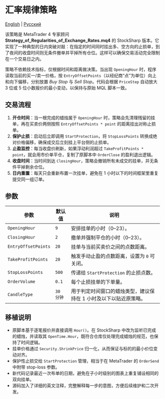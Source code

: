 # 汇率规律策略
[English](README.md) | [Русский](README_ru.md)

该策略是 MetaTrader 4 专家顾问 **Strategy_of_Regularities_of_Exchange_Rates.mq4** 的 StockSharp 版本。它实现了一种典型的日内突破对敲：在指定的时间同时挂出多、空方向的止损单，到了夜间的收盘时间则无条件撤单并平掉所有仓位。这样可以确保交易活动完全限制在一个交易日之内。

策略不依赖技术指标，仅根据时间和距离做决策。当出现 `OpeningHour` 时，程序读取当前的买一/卖一价格，按 `EntryOffsetPoints`（以经纪商“点”为单位）向上和向下偏移，分别放置 *Buy Stop* 与 *Sell Stop*。代码会根据 `PriceStep` 自动放大 3 位或 5 位小数报价的最小变动，以保持与原始 MQL 脚本一致。

## 交易流程

1. **开仓时间**：当一根完成的蜡烛属于 `OpeningHour` 时，策略会先清理残留的挂单，再在买卖价两侧按照 `EntryOffsetPoints * point` 的距离挂出对称止损单。
2. **保护止损**：启动后立即调用 `StartProtection`，将 `StopLossPoints` 转换成绝对价格偏移，确保成交后立刻挂上平台侧的止损单。
3. **止盈监控**：每当收盘价刷新，如果浮动利润超过 `TakeProfitPoints * point`，就会用市价单平仓，复制了原脚本中 `OrderClose` 的盈利退出逻辑。
4. **收盘时间**：当时间到达 `ClosingHour`，策略会撤销所有未成交的挂单，并无条件平掉剩余仓位。
5. **日内重置**：每天只会重新布置一次挂单，避免在 1 小时以下的时间框架里重复提交同一组订单。

## 参数

| 参数 | 默认值 | 说明 |
|------|--------|------|
| `OpeningHour` | `9` | 安排挂单的小时（0–23）。 |
| `ClosingHour` | `2` | 撤单并强制平仓的小时（0–23）。 |
| `EntryOffsetPoints` | `20` | 挂单与当前买卖价之间的点数距离。 |
| `TakeProfitPoints` | `20` | 触发手动止盈的点数距离，设置为 `0` 可关闭。 |
| `StopLossPoints` | `500` | 传递给 `StartProtection` 的止损点数。 |
| `OrderVolume` | `0.1` | 每个止损挂单的下单量。 |
| `CandleType` | `30 分钟` | 用于判定时间窗口的蜡烛类型，建议保持在 1 小时及以下以贴近原策略。 |

## 移植说明

- 原脚本基于逐笔报价并直接调用 `Hour()`。在 StockSharp 中改为监听已完成的蜡烛，并读取其 `OpenTime.Hour`，既符合仓库仅处理完成蜡烛的规范，也保持了时间逻辑。
- 挂单价格通过 `Security.ShrinkPrice` 归一化，从而保证与标的的最小价位变动对齐。
- 保护性止损交给 `StartProtection` 管理，相当于在 MetaTrader 的 `OrderSend` 中附带 stop-loss 参数。
- 新代码记录最近一次布单的日期，避免在子小时级别的图表上重复铺设相同的双向挂单。
- 源码加入了详细的英文注释，完整解释每一步的意图，方便后续维护和二次开发。
